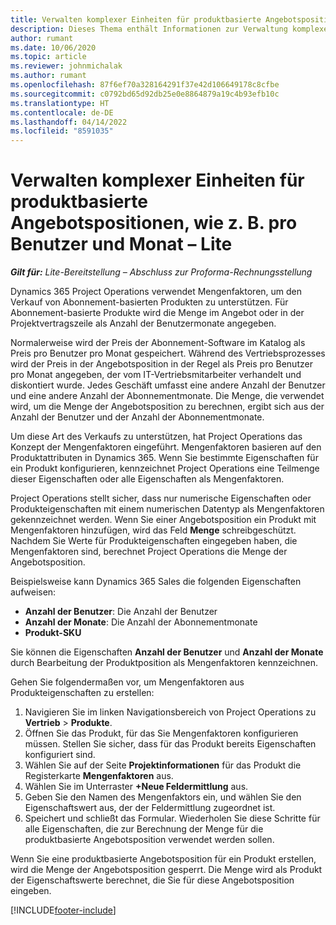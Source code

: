 ```yaml
---
title: Verwalten komplexer Einheiten für produktbasierte Angebotspositionen, wie z. B. pro Benutzer und Monat – Lite
description: Dieses Thema enthält Informationen zur Verwaltung komplexer Einheiten für produktbasierte Angebotspositionen.
author: rumant
ms.date: 10/06/2020
ms.topic: article
ms.reviewer: johnmichalak
ms.author: rumant
ms.openlocfilehash: 87f6ef70a328164291f37e42d106649178c8cfbe
ms.sourcegitcommit: c0792bd65d92db25e0e8864879a19c4b93efb10c
ms.translationtype: HT
ms.contentlocale: de-DE
ms.lasthandoff: 04/14/2022
ms.locfileid: "8591035"
---
```

# <a name="managing-complex-units-such-as-per-user-per-month-for-product-based-quote-lines---lite"></a>Verwalten komplexer Einheiten für produktbasierte Angebotspositionen, wie z. B. pro Benutzer und Monat – Lite

_**Gilt für:** Lite-Bereitstellung – Abschluss zur Proforma-Rechnungsstellung_

Dynamics 365 Project Operations verwendet Mengenfaktoren, um den Verkauf von Abonnement-basierten Produkten zu unterstützen. Für Abonnement-basierte Produkte wird die Menge im Angebot oder in der Projektvertragszeile als Anzahl der Benutzermonate angegeben.

Normalerweise wird der Preis der Abonnement-Software im Katalog als Preis pro Benutzer pro Monat gespeichert. Während des Vertriebsprozesses wird der Preis in der Angebotsposition in der Regel als Preis pro Benutzer pro Monat angegeben, der vom IT-Vertriebsmitarbeiter verhandelt und diskontiert wurde. Jedes Geschäft umfasst eine andere Anzahl der Benutzer und eine andere Anzahl der Abonnementmonate. Die Menge, die verwendet wird, um die Menge der Angebotsposition zu berechnen, ergibt sich aus der Anzahl der Benutzer und der Anzahl der Abonnementmonate.

Um diese Art des Verkaufs zu unterstützen, hat Project Operations das Konzept der Mengenfaktoren eingeführt. Mengenfaktoren basieren auf den Produktattributen in Dynamics 365. Wenn Sie bestimmte Eigenschaften für ein Produkt konfigurieren, kennzeichnet Project Operations eine Teilmenge dieser Eigenschaften oder alle Eigenschaften als Mengenfaktoren.

Project Operations stellt sicher, dass nur numerische Eigenschaften oder Produkteigenschaften mit einem numerischen Datentyp als Mengenfaktoren gekennzeichnet werden. Wenn Sie einer Angebotsposition ein Produkt mit Mengenfaktoren hinzufügen, wird das Feld **Menge** schreibgeschützt. Nachdem Sie Werte für Produkteigenschaften eingegeben haben, die Mengenfaktoren sind, berechnet Project Operations die Menge der Angebotsposition.

Beispielsweise kann Dynamics 365 Sales die folgenden Eigenschaften aufweisen:

- **Anzahl der Benutzer**: Die Anzahl der Benutzer
- **Anzahl der Monate**: Die Anzahl der Abonnementmonate
- **Produkt-SKU**

Sie können die Eigenschaften **Anzahl der Benutzer** und **Anzahl der Monate** durch Bearbeitung der Produktposition als Mengenfaktoren kennzeichnen.

Gehen Sie folgendermaßen vor, um Mengenfaktoren aus Produkteigenschaften zu erstellen:

1. Navigieren Sie im linken Navigationsbereich von Project Operations zu **Vertrieb** > **Produkte**.
2. Öffnen Sie das Produkt, für das Sie Mengenfaktoren konfigurieren müssen. Stellen Sie sicher, dass für das Produkt bereits Eigenschaften konfiguriert sind.
3. Wählen Sie auf der Seite **Projektinformationen** für das Produkt die Registerkarte **Mengenfaktoren** aus.
4. Wählen Sie im Unterraster **+Neue Feldermittlung** aus.
5. Geben Sie den Namen des Mengenfaktors ein, und wählen Sie den Eigenschaftswert aus, der der Feldermittlung zugeordnet ist.
6. Speichert und schließt das Formular. Wiederholen Sie diese Schritte für alle Eigenschaften, die zur Berechnung der Menge für die produktbasierte Angebotsposition verwendet werden sollen.

Wenn Sie eine produktbasierte Angebotsposition für ein Produkt erstellen, wird die Menge der Angebotsposition gesperrt. Die Menge wird als Produkt der Eigenschaftswerte berechnet, die Sie für diese Angebotsposition eingeben.


[!INCLUDE[footer-include](../../includes/footer-banner.md)]